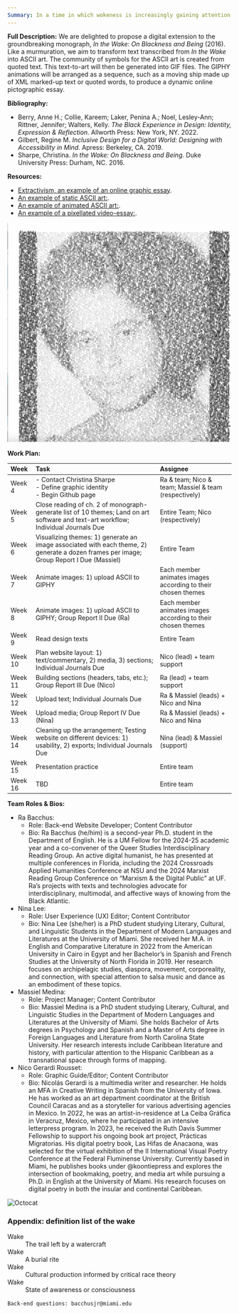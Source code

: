 ```yaml
---
Summary: In a time in which wokeness is increasingly gaining attention in our nation's political forums, the aim of this digital project is to create a new resource for the benefit of the public. The site converts quoted text from Christina Sharpe's monograph "In The Wake" into animated ASCII art visuals. It engages with wake work, with the intent of encouraging more discussion surrounding this important praxis that Sharpe has theorized.
---
```


**Full Description:** We are delighted to propose a digital extension to the groundbreaking monograph, _In the Wake: On Blackness and Being_ (2016). Like a murmuration, we aim to transform text transcribed from _In the Wake_ into ASCII art. The community of symbols for the ASCII art is created from quoted text. This text-to-art will then be generated into GIF files. The GIPHY animations will be arranged as a sequence, such as a moving ship made up of XML marked-up text or quoted words, to produce a dynamic online pictographic essay.

**Bibliography:**
*   Berry, Anne H.; Collie, Kareem; Laker, Penina A.; Noel, Lesley-Ann; Rittner, Jennifer; Walters, Kelly. _The Black Experience in Design: Identity, Expression & Reflection._ Allworth Press: New York, NY. 2022.
*   Gilbert, Regine M. _Inclusive Design for a Digital World: Designing with Accessibility in Mind._ Apress: Berkeley, CA. 2019.
*   Sharpe, Christina. _In the Wake: On Blackness and Being._ Duke University Press: Durham, NC. 2016.

**Resources:**

*   [Extractivism, an example of an online graphic essay](https://extractivism.online/).
*   [An example of static ASCII art:](https://scipython.com/blog/ascii-art/).
*   [An example of animated ASCII art:](https://giphy.com/explore/ascii-art).
*   [An example of a pixellated video-essay:](https://vimeo.com/461887125).

![Wynter](assets/img/wynter.png)

**Work Plan:**

| Week        | Task          | Assignee |
|:-------------|:------------------|:------|
| Week 4           | - Contact Christina Sharpe<br/> - Define graphic identity<br/> - Begin Github page<br/> | Ra & team; Nico & team; Massiel & team (respectively) |
| Week 5 | Close reading of ch. 2 of monograph-generate list of 10 themes; Land on art software and text-art workflow; Individual Journals Due   | Entire Team; Nico (respectively)  |
| Week 6           | Visualizing themes: 1) generate an image associated with each theme, 2) generate a dozen frames per image; Group Report I Due (Massiel)    | Entire Team   |
| Week 7           | Animate images: 1) upload ASCII to GIPHY | Each member animates images according to their chosen themes  |
| Week 8           | Animate images: 1) upload ASCII to GIPHY; Group Report II Due (Ra) | Each member animates images according to their chosen themes  |
| Week 9 | Read design texts   | Entire Team  |
| Week 10           | Plan website layout: 1) text/commentary, 2) media, 3) sections; Individual Journals Due   | Nico (lead) + team support   |
| Week 11           | Building sections (headers, tabs, etc.); Group Report III Due (Nico) | Ra (lead) + team support  |
| Week 12           | Upload text;  Individual Journals Due    | Ra & Massiel (leads) + Nico and Nina   |
| Week 13           | Upload media; Group Report IV Due (Nina) | Ra & Massiel (leads) + Nico and Nina  |
| Week 14           | Cleaning up the arrangement; Testing website on different devices: 1) usability, 2) exports; Individual Journals Due | Nina (lead) & Massiel (support) |
| Week 15 | Presentation practice   | Entire team  |
| Week 16           | TBD     | Entire team   |

**Team Roles & Bios:**
*   Ra Bacchus:
      - Role: Back-end Website Developer; Content Contributor
      - Bio: Ra Bacchus (he/him) is a second-year Ph.D. student in the Department of English. He is a UM Fellow for the 2024-25 academic year and a co-convener of the Queer Studies Interdisciplinary Reading Group. An active digital humanist, he has presented at multiple conferences in Florida, including the 2024 Crossroads Applied Humanities Conference at NSU and the 2024 Marxist Reading Group  Conference on “Marxism & the Digital Public” at UF. Ra’s projects with texts and technologies advocate for interdisciplinary, multimodal, and affective ways of knowing from the Black Atlantic.
*   Nina Lee:
      - Role: User Experience (UX) Editor; Content Contributor
      - Bio: Nina Lee (she/her) is a PhD student studying Literary, Cultural, and Linguistic Students in the Department of Modern Languages and Literatures at the University of Miami. She received her M.A. in English and Comparative Literature in 2022 from the American University in Cairo in Egypt and her Bachelor’s in Spanish and French Studies at the University of North Florida in 2019. Her research focuses on archipelagic studies, diaspora, movement, corporeality, and connection, with special attention to salsa music and dance as an embodiment of these topics.
*   Massiel Medina:
      - Role: Project Manager; Content Contributor
      - Bio: Massiel Medina is a PhD student studying Literary, Cultural, and Linguistic Studies in the Department of Modern Languages and Literatures at the University of Miami. She holds Bachelor of Arts degrees in Psychology and Spanish and a Master of Arts degree in Foreign Languages and Literature from North Carolina State University. Her research interests include Caribbean literature and history, with particular attention to the Hispanic Caribbean as a transnational space through forms of mapping.
*   Nico Gerardi Rousset:
      - Role: Graphic Guide/Editor; Content Contributor 
      - Bio: Nicolás Gerardi is a multimedia writer and researcher. He holds an MFA in Creative Writing in Spanish from the University of Iowa. He has worked as an art department coordinator at the British Council Caracas and as a storyteller for various advertising agencies in Mexico. In 2022, he was an artist-in-residence at La Ceiba Gráfica in Veracruz, Mexico, where he participated in an intensive letterpress program. In 2023, he received the Ruth Davis Summer Fellowship to support his ongoing book art project, Prácticas Migratorias. His digital poetry book, Las Hifas de Anacaona, was selected for the virtual exhibition of the II International Visual Poetry Conference at the Federal Fluminense University. Currently based in Miami, he publishes books under @koontiepress and explores the intersection of bookmaking, poetry, and media art while pursuing a Ph.D. in English at the University of Miami. His research focuses on digital poetry in both the insular and continental Caribbean.

![Octocat](https://github.githubassets.com/images/icons/emoji/octocat.png)

### Appendix: definition list of the wake

<dl>
<dt>Wake</dt>
<dd>The trail left by a watercraft</dd>
<dt>Wake</dt>
<dd>A burial rite</dd>
<dt>Wake</dt>
<dd>Cultural production informed by critical race theory</dd>
<dt>Wake</dt>
<dd>State of awareness or consciousness</dd>
</dl>

```
Back-end questions: bacchusjr@miami.edu
```
